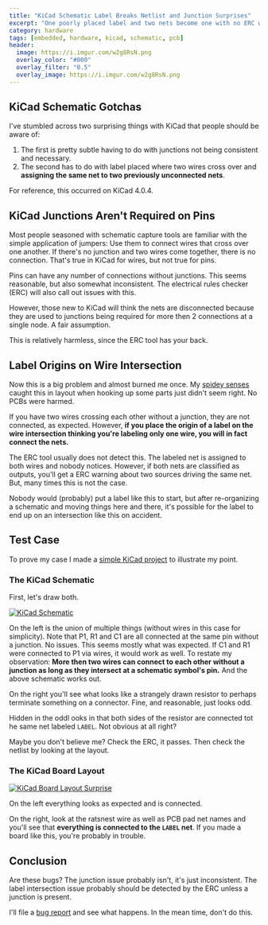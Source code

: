 ```yaml
---
title: "KiCad Schematic Label Breaks Netlist and Junction Surprises"
excerpt: "One poorly placed label and two nets become one with no ERC warnings and a junction surprise."
category: hardware
tags: [embedded, hardware, kicad, schematic, pcb]
header:
  image: https://i.imgur.com/w2g8RsN.png
  overlay_color: "#000"
  overlay_filter: "0.5"
  overlay_image: https://i.imgur.com/w2g8RsN.png
---
```


## KiCad Schematic Gotchas

I've stumbled across two surprising things with KiCad that people should be aware of:  

1. The first is pretty subtle having to do with junctions not being consistent and necessary.
2. The second has to do with label placed where two wires cross over and **assigning the same net to two previously unconnected nets**.

For reference, this occurred on KiCad 4.0.4.

## KiCad Junctions Aren't Required on Pins

Most people seasoned with schematic capture tools are familiar with the simple application of jumpers: Use them to connect wires that cross over one another.  If there's no junction and two wires come together, there is no connection.  That's true in KiCad for wires, but not true for pins.

Pins can have any number of connections without junctions.  This seems reasonable, but also somewhat inconsistent.  The electrical rules checker (ERC) will also call out issues with this.

However, those new to KiCad will think the nets are disconnected because they are used to junctions being required for more then 2 connections at a single node.  A fair assumption.

This is relatively harmless, since the ERC tool has your back.

## Label Origins on Wire Intersection

Now this is a big problem and almost burned me once.  My [spidey senses](https://www.google.com/search?safe=off&q=spidey+senses) caught this in layout when hooking up some parts just didn't seem right.  No PCBs were harmed.

If you have two wires crossing each other without a junction, they are not connected, as expected. However, **if you place the origin of a label on the wire intersection thinking you're labeling only one wire, you will in fact connect the nets.**

The ERC tool usually does not detect this.  The labeled net is assigned to both wires and nobody notices.  However, if both nets are classified as outputs, you'll get a ERC warning about two sources driving the same net.  But, many times this is not the case.

Nobody would (probably) put a label like this to start, but after re-organizing a schematic and moving things here and there, it's possible for the label to end up on an intersection like this on accident.

## Test Case

To prove my case I made a [simple KiCad project](https://github.com/kylemanna/kicad-netlist-headache) to illustrate my point.

### The KiCad Schematic

First, let's draw both.

[![KiCad Schematic](http://i.imgur.com/L5bCNhJ.png)](http://i.imgur.com/L5bCNhJ.png)

On the left is the union of multiple things (without wires in this case for simplicity).  Note that P1, R1 and C1 are all connected at the same pin without a junction.  No issues.  This seems mostly what was expected.  If C1 and R1 were connected to P1 via wires, it would work as well.  To restate my observation: **More then two wires can connect to each other without a junction as long as they intersect at a schematic symbol's pin.** And the above schematic works out.

On the right you'll see what looks like a strangely drawn resistor to perhaps terminate something on a connector.  Fine, and reasonable, just looks odd.

Hidden in the oddl ooks in that both sides of the resistor are connected tot he same net labeled `LABEL`.  Not obvious at all right?

Maybe you don't believe me?  Check the ERC, it passes.  Then check the netlist by looking at the layout.

### The KiCad Board Layout

[![KiCad Board Layout Surprise](http://i.imgur.com/w2g8RsN.png)](http://i.imgur.com/w2g8RsN.png)

On the left everything looks as expected and is connected.

On the right, look at the ratsnest wire as well as PCB pad net names and you'll see that **everything is connected to the `LABEL` net**.  If you made a board like this, you're probably in trouble.

## Conclusion

Are these bugs?  The junction issue probably isn't, it's just inconsistent.  The label intersection issue probably should be detected by the ERC unless a junction is present.

I'll file a [bug report](https://bugs.launchpad.net/kicad/+bug/1639329) and see what happens.  In the mean time, don't do this.
